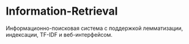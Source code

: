 # Information-Retrieval
Информационно-поисковая система с поддержкой лемматизации, индексации, TF-IDF и веб-интерфейсом.
